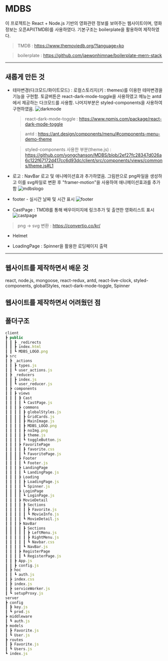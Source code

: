 # MDBS

이 프로젝트는 React + Node.js 기반의 영화관련 정보를 보여주는 웹사이트이며, 영화정보는 오픈API(TMDB)를 사용하였다. 기본구조는 boilerplate을 활용하여 제작하였다.

> TMDB : https://www.themoviedb.org/?language=ko

> boilerplate : https://github.com/jaewonhimnae/boilerplate-mern-stack

---

## 새롭게 만든 것

- 테마변경(다크모드/화이트모드) : 로컬스토리지(키 : themes)를 이용한 테마변경을 기능을 구현함. 토글버튼은 react-dark-mode-toggle을 사용하였고 메뉴는 antd에서 제공하는 다크모드를 사용함. 나머지부분은 styled-components을 사용하여 구현하였음.
  ![darkmode](https://user-images.githubusercontent.com/84462830/155286991-d100a755-2d7e-4363-8e74-291745d132a2.gif)

  > react-dark-mode-toggle : https://www.npmjs.com/package/react-dark-mode-toggle

  > antd : https://ant.design/components/menu/#components-menu-demo-theme

  > styled-components 사용한 부분(theme.js) : https://github.com/yongchanson/MDBS/blob/2ef27fc28347d026a6c122f67172d417cc6d93dc/client/src/components/views/commons/theme.js#L1

- 로고 : NavBar 로고 및 애니메이션효과 추가하였음. 그림판으로 png파일을 생성하고 이를 svg파일로 변환 후 "framer-motion"을 사용하여 애니메이션효과를 추가함
  ![mdbslogo](https://user-images.githubusercontent.com/84462830/155280482-18486350-6cd4-4b22-97f1-d6a390334988.gif)

- footer - 실시간 날짜 및 시간 표시
  ![footer](https://user-images.githubusercontent.com/84462830/155281875-ade16b07-da9f-4830-8261-05d9e128c6e1.gif)

- CastPage : TMDB를 통해 배우이미지에 링크추가 및 출연한 영화리스트 표시
  ![castpage](https://user-images.githubusercontent.com/84462830/155287216-a257535d-14fd-444e-90b2-bd30ed04e3b2.gif)

> png -> svg 변환 : https://convertio.co/kr/

- Helmet

- LoadingPage : Spinner을 활용한 로딩페이지 출력

---

## 웹사이트를 제작하면서 배운 것

react, node.js, mongoose, react-redux, antd, react-live-clock, styled-components, globalStyles, react-dark-mode-toggle, Spinner

## 웹사이트를 제작하면서 어려웠던 점

## 폴더구조

```javascript
client
┣ public
┃ ┃ ┣ _redirects
┃ ┃ ┣ index.html
┃ ┃ ┗ MDBS_LOGO.png
┣ src
┃ ┣ _actions
┃ ┃ ┣ types.js
┃ ┃ ┗ user_actions.js
┃ ┣ _reducers
┃ ┃ ┣ index.js
┃ ┃ ┗ user_reducer.js
┃ ┣ components
┃ ┃ ┣ views
┃ ┃ ┃ ┣ Cast
┃ ┃ ┃ ┃ ┗ CastPage.js
┃ ┃ ┃ ┣ commons
┃ ┃ ┃ ┃ ┣ globalStyles.js
┃ ┃ ┃ ┃ ┣ GridCards.js
┃ ┃ ┃ ┃ ┣ MainImage.js
┃ ┃ ┃ ┃ ┣ MDBS_LOGO.png
┃ ┃ ┃ ┃ ┣ noImg.png
┃ ┃ ┃ ┃ ┣ theme.js
┃ ┃ ┃ ┃ ┗ toggleButton.js
┃ ┃ ┃ ┣ FavoritePage
┃ ┃ ┃ ┃ ┣ favorite.css
┃ ┃ ┃ ┃ ┗ FavoritePage.js
┃ ┃ ┃ ┣ Footer
┃ ┃ ┃ ┃ ┗ Footer.js
┃ ┃ ┃ ┣ LandingPage
┃ ┃ ┃ ┃ ┗ LandingPage.js
┃ ┃ ┃ ┣ Loading
┃ ┃ ┃ ┃ ┣ LoadingPage.js
┃ ┃ ┃ ┃ ┗ Spinner.js
┃ ┃ ┃ ┣ LoginPage
┃ ┃ ┃ ┃ ┗ LoginPage.js
┃ ┃ ┃ ┣ MovieDetail
┃ ┃ ┃ ┃ ┣ Sections
┃ ┃ ┃ ┃ ┃ ┣ Favorite.js
┃ ┃ ┃ ┃ ┃ ┗ MovieInfo.js
┃ ┃ ┃ ┃ ┗ MovieDetail.js
┃ ┃ ┃ ┣ NavBar
┃ ┃ ┃ ┃ ┣ Sections
┃ ┃ ┃ ┃ ┃ ┣ LeftMenu.js
┃ ┃ ┃ ┃ ┃ ┣ RightMenu.js
┃ ┃ ┃ ┃ ┃ ┗ Navbar.css
┃ ┃ ┃ ┃ ┗ NavBar.js
┃ ┃ ┃ ┣ RegisterPage
┃ ┃ ┃ ┃ ┗ RegisterPage.js
┃ ┃ ┣ App.js
┃ ┃ ┣ config.js
┃ ┣ hoc
┃ ┃ ┗ auth.js
┃ ┣ index.css
┃ ┣ index.js
┃ ┣ serviceWorker.js
┃ ┗ setupProxy.js
server
┣ config
┃ ┣ key.js
┃ ┗ prod.js
┣ middleware
┃ ┗ auth.js
┣ models
┃ ┣ Favorite.js
┃ ┗ User.js
┣ routes
┃ ┣ Favorite.js
┃ ┗ Users.js
┗ index.js
```
